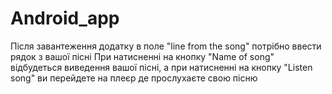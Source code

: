# Android_app

Після завантеження додатку в поле "line from the song" потрібно ввести рядок з вашої пісні
При натисненні на кнопку "Name of song" відбудеться виведення вашої пісні, а
при натисненні на кнопку "Listen song" ви перейдете на плеєр де прослухаєте свою пісню
